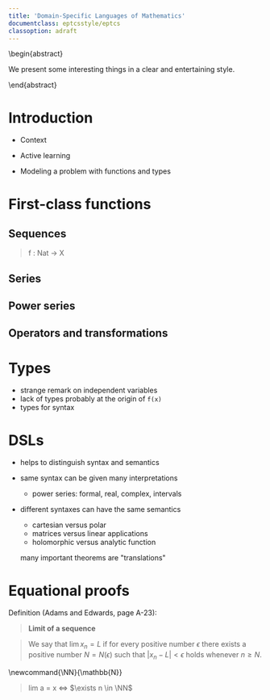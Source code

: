 ```yaml
---
title: 'Domain-Specific Languages of Mathematics'
documentclass: eptcsstyle/eptcs
classoption: adraft
---
```


\begin{abstract}

  We present some interesting things in a clear and
  entertaining style.

\end{abstract}

Introduction
============

- Context

- Active learning

- Modeling a problem with functions and types

First-class functions
=====================

Sequences
---------

> f : Nat -> X

Series
------

Power series
------------

Operators and transformations
-----------------------------

Types
=====

- strange remark on independent variables
- lack of types probably at the origin of ```f(x)```
- types for syntax

DSLs
====

- helps to distinguish syntax and semantics
- same syntax can be given many interpretations
  + power series: formal, real, complex, intervals
- different syntaxes can have the same  semantics
  + cartesian versus polar
  + matrices versus linear applications
  + holomorphic versus analytic function

  many important theorems are "translations"

Equational proofs
=================

Definition (Adams and Edwards, page A-23):

  > **Limit of a sequence**

  > We say that $\lim x_n = L$ if for every positive number $\epsilon$
  > there exists a positive number $N = N (\epsilon)$ such that
  > $|x_n - L| < \epsilon$ holds whenever $n \geq N$.

\newcommand{\NN}{\mathbb{N}}

> lim a = x
$\iff$
> $\exists n \in \NN$ 
